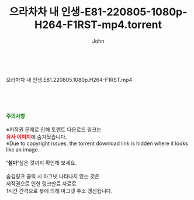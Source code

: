 ﻿---
layout: post
title:  "으라차차 내 인생-E81-220805-1080p-H264-F1RST-mp4.torrent"
author: John
categories: [ 드라마 ]
tags: [  ]
image:  
description: "으라차차 내 인생-E81-220805-1080p-H264-F1RST-mp4 torrent 정보 공유"
toc: true
toc_sticky: true
---

<br>
<div class="view-img">
<a class="view_image" href="http://torrentmobile61.com/bbs/view_image.php?fn=%2Fdata%2Ffile%2Fdrama%2F3735182707_X7vsF0fQ_0d918cd421294ebb1fe789b3aa83bef129f609c7.jpg" target="_blank"><img alt="" class="img-tag" content="http://torrentmobile61.com/data/file/drama/3735182707_X7vsF0fQ_0d918cd421294ebb1fe789b3aa83bef129f609c7.jpg" itemprop="image" src="http://torrentmobile61.com/data/file/drama/thumb-3735182707_X7vsF0fQ_0d918cd421294ebb1fe789b3aa83bef129f609c7_835x2212.jpg"/></a></div><div class="view-content" itemprop="description">
<p>으라차차 내 인생.E81.220805.1080p.H264-F1RST.mp4<br/></p> </div>
    
<br><br><br>
<p data-ke-size="size16"><b><span style="color: green;">주의사항</span></b><br /><br />※저작권 문제로 인해 토렌트 다운로드 링크는<br /><b><span style="color: red;">유사 이미지</span></b>에 숨겨뒀습니다.<br />※Due to copyright issues, the torrent download link is hidden where it looks like an image.<br /><br /><b>'설마'</b>싶은 것까지 확인해 보세요.<br /><br />숨김링크 클릭 시 마그넷 나타나지 않는 것은<br />저작권으로 인한 링크만료 자료로<br />1시간 간격으로 봇에 의해 마그넷 주소 갱신됩니다.</p>
